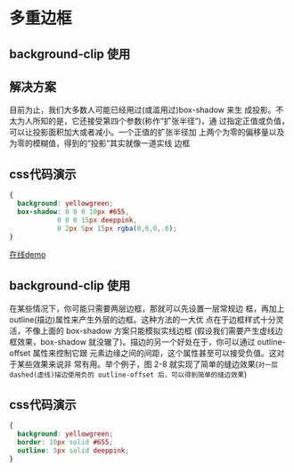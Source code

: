 
# 多重边框
## background-clip 使用

## 解决方案
目前为止，我们大多数人可能已经用过(或滥用过)box-shadow 来生 成投影。不太为人所知的是，它还接受第四个参数(称作“扩张半径”)，通 过指定正值或负值，可以让投影面积加大或者减小。一个正值的扩张半径加 上两个为零的偏移量以及为零的模糊值，得到的“投影”其实就像一道实线 边框

## css代码演示
```css
{
  background: yellowgreen;
  box-shadow: 0 0 0 10px #655,
            0 0 0 15px deeppink,
            0 2px 5px 15px rgba(0,0,0,.6);
}
```
[在线demo](play.csssecrets.io/multiple-borders)

## background-clip 使用

在某些情况下，你可能只需要两层边框，那就可以先设置一层常规边 框，再加上 outline(描边)属性来产生外层的边框。这种方法的一大优 点在于边框样式十分灵活，不像上面的 box-shadow 方案只能模拟实线边框
(假设我们需要产生虚线边框效果，box-shadow 就没辙了)。描边的另一个好处在于，你可以通过 outline-offset 属性来控制它跟 元素边缘之间的间距，这个属性甚至可以接受负值。这对于某些效果来说非 常有用。举个例子，图 2-8 就实现了简单的缝边效果(`对一层 dashed(虚线)描边使用负的 outline-offset 后，可以得到简单的缝边效果`)

## css代码演示
```css
{
  background: yellowgreen;
  border: 10px solid #655;
  outline: 5px solid deeppink;
}
```




